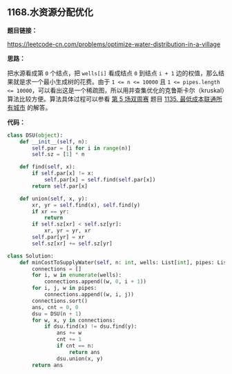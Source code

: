 ## 1168.水资源分配优化

**题目链接：**

https://leetcode-cn.com/problems/optimize-water-distribution-in-a-village

**思路：**

把水源看成第 `0` 个结点，把 `wells[i]` 看成结点 `0` 到结点 `i + 1` 边的权值，那么结果就是求一个最小生成树的花费。由于 `1 <= n <= 10000` 且 `1 <= pipes.length <= 10000`，可以看出这是一个稀疏图，所以用并查集优化的克鲁斯卡尔（kruskal）算法比较方便。算法具体过程可以参看 [第 5 场双周赛](https://leetcode-cn.com/contest/biweekly-contest-5) 题目 [1135. 最低成本联通所有城市](https://leetcode-cn.com/problems/connecting-cities-with-minimum-cost) 的解答。


**代码：**
```python
class DSU(object):
    def __init__(self, n):
        self.par = [i for i in range(n)]
        self.sz = [1] * n

    def find(self, x):
        if self.par[x] != x:
            self.par[x] = self.find(self.par[x])
        return self.par[x]

    def union(self, x, y):
        xr, yr = self.find(x), self.find(y)
        if xr == yr:
            return
        if self.sz[xr] < self.sz[yr]:
            xr, yr = yr, xr
        self.par[yr] = xr
        self.sz[xr] += self.sz[yr]

class Solution:
    def minCostToSupplyWater(self, n: int, wells: List[int], pipes: List[List[int]]) -> int:
        connections = []
        for i, w in enumerate(wells):
            connections.append((w, 0, i + 1))
        for i, j, w in pipes:
            connections.append((w, i, j))
        connections.sort()
        ans, cnt = 0, 0
        dsu = DSU(n + 1)
        for w, x, y in connections:
            if dsu.find(x) != dsu.find(y):
                ans += w
                cnt += 1
                if cnt == n:
                    return ans
                dsu.union(x, y)
        return ans
```


